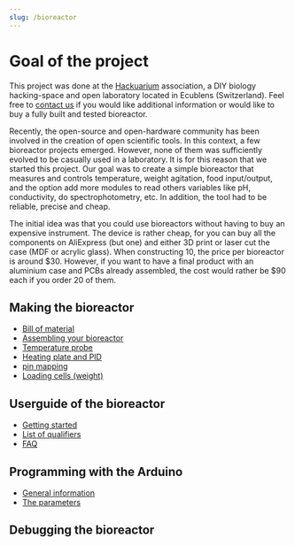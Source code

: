 ```yaml
---
slug: /bioreactor
---
```


# Goal of the project

This project was done at the [Hackuarium](http://www.hackuarium.ch/en/) association, a DIY biology hacking-space and open laboratory located in Ecublens (Switzerland). Feel free to [contact us](https://form.jotformeu.com/71600609780354) if you would like additional information or would like to buy a fully built and tested bioreactor.

Recently, the open-source and open-hardware community has been involved in the creation of open scientific tools. In this context, a few bioreactor projects emerged. However, none of them was sufficiently evolved to be casually used in a laboratory. It is for this reason that we started this project.
Our goal was to create a simple bioreactor that measures and controls temperature, weight agitation, food input/output, and the option add more modules to read others variables like pH, conductivity, do spectrophotometry, etc. In addition, the tool had to be reliable, precise and cheap.

The initial idea was that you could use bioreactors without
having to buy an expensive instrument. The device is rather cheap, for you can buy all the components on AliExpress
(but one) and either 3D print or laser cut the case (MDF or acrylic glass). When constructing 10, the price per bioreactor is around $30. However, if you want to have a final product with an aluminium case and PCBs already assembled, the cost would rather be $90 each if you order 20 of them.

## Making the bioreactor

- [Bill of material](making/bom/index.md)
- [Assembling your bioreactor](making/assembling/index.md)
- [Temperature probe](making/onewire/index.md)
- [Heating plate and PID](making/pid/index.md)
- [pin mapping](making/pinMapping.md)
- [Loading cells (weight)](making/weight/index.md)

## Userguide of the bioreactor

- [Getting started](using/gettingStarted.md)
- [List of qualifiers](using/qualifiers.md)
- [FAQ](using/faq.md)

## Programming with the Arduino

- [General information](arduino/index.md)
- [The parameters](arduino/parameters.md)

## Debugging the bioreactor
